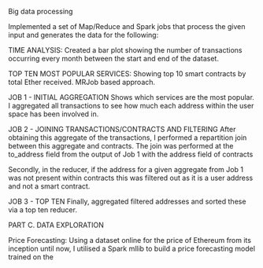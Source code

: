Big data processing

Implemented a set of Map/Reduce and Spark jobs that process the given input and generates the data for the following:

TIME ANALYSIS:
Created a bar plot showing the number of transactions occurring every month between the start and end of the dataset.

TOP TEN MOST POPULAR SERVICES:
Showing top 10 smart contracts by total Ether received. MRJob based approach.

JOB 1 - INITIAL AGGREGATION
Shows which services are the most popular. I aggregated all transactions to see how much each address within the user space has been involved in. 

JOB 2 - JOINING TRANSACTIONS/CONTRACTS AND FILTERING
After obtaining this aggregate of the transactions, I performed a repartition join between this aggregate and contracts. The join was performed at the to_address field from the output of Job 1 with the address field of contracts

Secondly, in the reducer, if the address for a given aggregate from Job 1 was not present within contracts this was filtered out as it is a user address and not a smart contract.

JOB 3 - TOP TEN
Finally, aggregated filtered addresses and sorted these via a top ten reducer.

PART C. DATA EXPLORATION 

Price Forecasting: Using a dataset online for the price of Ethereum from its inception until now, I utilised a Spark mllib to build a price forecasting model trained on the 
